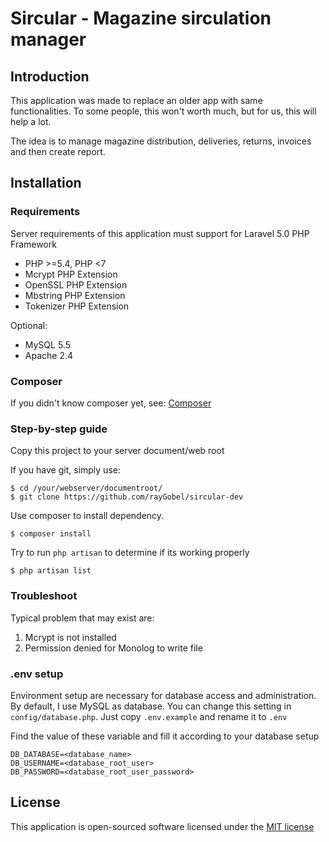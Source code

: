 # Sircular - Magazine sirculation manager

## Introduction

This application was made to replace an older app with
same functionalities. To some people, this won't worth much,
but for us, this will help a lot.

The idea is to manage magazine distribution, deliveries, returns,
invoices and then create report.

## Installation

### Requirements

Server requirements of this application must support for Laravel 5.0 PHP Framework

- PHP >=5.4, PHP <7
- Mcrypt PHP Extension
- OpenSSL PHP Extension
- Mbstring PHP Extension
- Tokenizer PHP Extension

Optional:

- MySQL 5.5
- Apache 2.4

### Composer

If you didn't know composer yet, see: [Composer](https://getcomposer.org)

### Step-by-step guide

Copy this project to your server document/web root

If you have git, simply use:

    $ cd /your/webserver/documentroot/
    $ git clone https://github.com/rayGobel/sircular-dev

Use composer to install dependency.

    $ composer install

Try to run `php artisan` to determine if its working properly

    $ php artisan list

### Troubleshoot

Typical problem that may exist are:

1. Mcrypt is not installed
2. Permission denied for Monolog to write file

### .env setup

Environment setup are necessary for database access and administration.
By default, I use MySQL as database. You can change this setting in
`config/database.php`. Just copy `.env.example` and rename it to `.env`

Find the value of these variable and fill it according to your
database setup

    DB_DATABASE=<database_name>
    DB_USERNAME=<database_root_user>
    DB_PASSWORD=<database_root_user_password>

## License

This application is open-sourced software licensed under the [MIT license](http://opensource.org/licenses/MIT)
